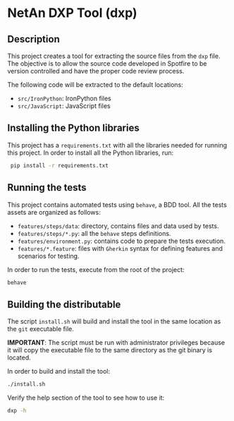 # NetAn DXP Tool (dxp)

## Description

This project creates a tool for extracting the source files from the `dxp` file. The objective is to allow the source
code developed in Spotfire to be version controlled and have the proper code review process. 

The following code will be extracted to the default locations:
- `src/IronPython`: IronPython files
- `src/JavaScript`: JavaScript files

## Installing the Python libraries

This project has a `requirements.txt` with all the libraries needed for running this project. 
In order to install all the Python libraries, run:

```bash
 pip install -r requirements.txt
```

## Running the tests

This project contains automated tests using `behave`, a BDD tool. All the tests assets are organized as follows:

- `features/steps/data`: directory, contains files and data used by tests.
- `features/steps/*.py`: all the `behave` steps definitions.
- `features/environment.py`: contains code to prepare the tests execution.
- `features/*.feature`: files with `Gherkin` syntax for defining features and scenarios for testing.

In order to run the tests, execute from the root of the project:

```bash
behave
```

## Building the distributable 

The script `install.sh` will build and install the tool in the same location as the `git` executable file.

**IMPORTANT**: The script must be run with administrator privileges because it will copy the executable file to the 
same directory as the git binary is located.


In order to build and install the tool:
```bash
./install.sh
```

Verify the help section of the tool to see how to use it:
```bash
dxp -h
```
